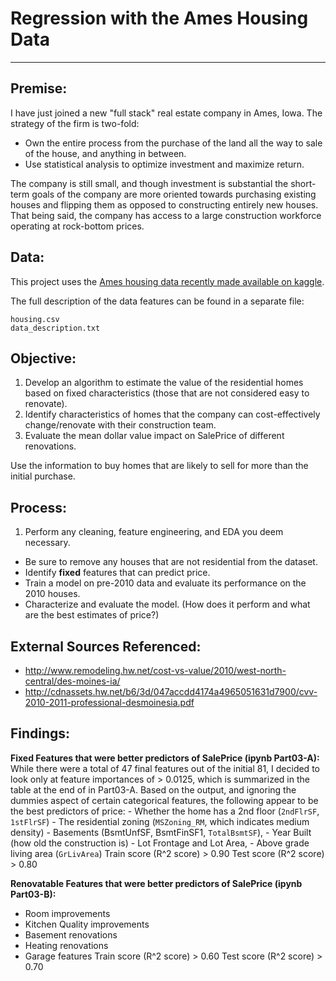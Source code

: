 # Regression with the Ames Housing Data

---

## Premise: 
I have just joined a new "full stack" real estate company in Ames, Iowa. The strategy of the firm is two-fold:
- Own the entire process from the purchase of the land all the way to sale of the house, and anything in between.
- Use statistical analysis to optimize investment and maximize return.

The company is still small, and though investment is substantial the short-term goals of the company are more oriented towards purchasing existing houses and flipping them as opposed to constructing entirely new houses. That being said, the company has access to a large construction workforce operating at rock-bottom prices.


## Data:
This project uses the [Ames housing data recently made available on kaggle](https://www.kaggle.com/c/house-prices-advanced-regression-techniques).

The full description of the data features can be found in a separate file:

    housing.csv
    data_description.txt

## Objective:
1. Develop an algorithm to estimate the value of the residential homes based on fixed characteristics (those that are not considered easy to renovate).
2. Identify characteristics of homes that the company can cost-effectively change/renovate with their construction team.
3. Evaluate the mean dollar value impact on SalePrice of different renovations.

Use the information to buy homes that are likely to sell for more than the initial purchase.

## Process:
1. Perform any cleaning, feature engineering, and EDA you deem necessary.
- Be sure to remove any houses that are not residential from the dataset.
- Identify **fixed** features that can predict price.
- Train a model on pre-2010 data and evaluate its performance on the 2010 houses.
- Characterize and evaluate the model. (How does it perform and what are the best estimates of price?)

## External Sources Referenced:
- http://www.remodeling.hw.net/cost-vs-value/2010/west-north-central/des-moines-ia/
- http://cdnassets.hw.net/b6/3d/047accdd4174a4965051631d7900/cvv-2010-2011-professional-desmoinesia.pdf

## Findings:
**Fixed Features that were better predictors of SalePrice (ipynb Part03-A):**
While there were a total of 47 final features out of the initial 81, I decided to look only at feature importances of > 0.0125, which is summarized in the table at the end of in Part03-A. Based on the output, and ignoring the dummies aspect of certain categorical features, the following appear to be the best predictors of price:
    - Whether the home has a 2nd floor (`2ndFlrSF`, `1stFlrSF`)
    - The residential zoning (`MSZoning_RM`, which indicates medium density)
    - Basements (BsmtUnfSF, BsmtFinSF1, `TotalBsmtSF`),
    - Year Built (how old the construction is)
    - Lot Frontage and Lot Area,
    - Above grade living area (`GrLivArea`)
 Train score (R^2 score) > 0.90
 Test score (R^2 score) > 0.80
    
**Renovatable Features that were better predictors of SalePrice (ipynb Part03-B):**
- Room improvements 
- Kitchen Quality improvements
- Basement renovations
- Heating renovations
- Garage features
Train score (R^2 score) > 0.60
Test score (R^2 score) > 0.70
